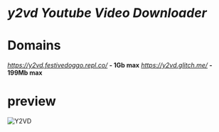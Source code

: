 # *y2vd Youtube Video Downloader*
# Domains
*https://y2vd.festivedoggo.repl.co/* **- 1Gb max**
*https://y2vd.glitch.me/* **- 199Mb max**
# preview
![Y2VD](https://user-images.githubusercontent.com/79816938/235378472-a79fe53d-6089-4efe-9a57-691bd1384ef6.png)

